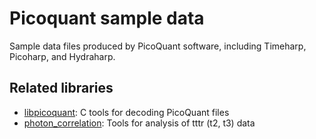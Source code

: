 # Picoquant sample data
Sample data files produced by PicoQuant software, including Timeharp, Picoharp, and Hydraharp.

## Related libraries
* [libpicoquant](https://github.com/tsbischof/libpicoquant): C tools for decoding PicoQuant files
* [photon_correlation](https://github.com/tsbischof/photon_correlation): Tools for analysis of tttr (t2, t3) data
